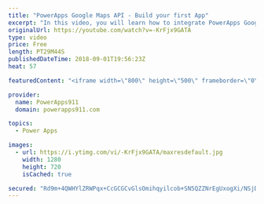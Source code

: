 ```yaml
---
title: "PowerApps Google Maps API - Build your first App"
excerpt: "In this video, you will learn how to integrate PowerApps Google Maps API. You will start with the Location function to get the GPS Location information. Then you will sign up for a Google Maps API account and get your own API Key. With that in hand, you learn to build some apps that let you leverage"
originalUrl: https://youtube.com/watch?v=-KrFjx9GATA
type: video
price: Free
length: PT29M44S
publishedDateTime: 2018-09-01T19:56:23Z
heat: 57

featuredContent: "<iframe width=\"800\" height=\"500\" frameborder=\"0\" src=\"https://www.youtube.com/embed/-KrFjx9GATA\" allow=\"accelerometer; autoplay; encrypted-media; gyroscope; picture-in-picture\" allowfullscreen></iframe>"

provider:
  name: PowerApps911
  domain: powerapps911.com

topics:
  - Power Apps

images:
  - url: https://i.ytimg.com/vi/-KrFjx9GATA/maxresdefault.jpg
    width: 1280
    height: 720
    isCached: true

secured: "Rd9m+4QWHYlZRWPqx+CcGCGCvGlsOmihqyilcob+SN5QZZNrEgUxogXi/NSjD/TLD5K0iwUH0P34c05nRjDKB7lIYja9EA0f1ZanwK8kgBXjbhqm+mzDADlwk8wMwDmPLf5euPYO5ZNDv09jnqfSzF3Jki2U7i0MrbygXiXtnA2jLZAZrV3rAuEutpkBgScpcnUUrIYzUwHr1hkEedlUSuIALqCQ+dSZbaNEy3gYhn/em1w6e1zuE5OjUJr++epWUT+mYLsdz/VcOBA+sLROMmiyx1BTp+CJsd+Ao57hly2hHdd1nG+W5HPAT/uXuF0jYxDAo7It7Jqym0ZMVfR/O9tnzEr1zKzqfBK8dAiWnlPdyziKmVb+2vwJANcbD7n33tM0fFqPuS2Ig1wbYFfxvSqK0u4xFWYJsJDsoyZj3MM=;20dplxvJZZ7IN9zKx+J64A=="
---
```


